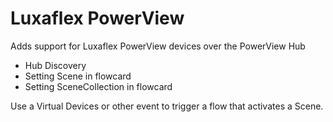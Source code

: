 # Luxaflex PowerView

Adds support for Luxaflex PowerView devices over the PowerView Hub
- Hub Discovery
- Setting Scene in flowcard
- Setting SceneCollection in flowcard

Use a Virtual Devices or other event to trigger a flow that activates a Scene.